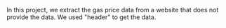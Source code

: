 In this project, we extract the gas price data from a website that does not provide the data. We used "header" to get the data. 
